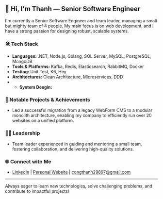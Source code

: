 ## 👋 Hi, I'm Thanh — Senior Software Engineer

I'm currently a Senior Software Engineer and team leader, managing a small but mighty team of 4 people. My main focus is on web development, and I have a strong passion for designing robust, scalable systems.

### 🛠️ Tech Stack
- **Languages:** .NET, Node.js, Golang, SQL Server, MySQL, PostgreSQL, MongoDB
- **Tools & Platforms:** Kafka, Redis, Elasticsearch, RabbitMQ, Docker
- **Testing:** Unit Test, K6, Hey
- **Architectures:** Clean Architecture, Microservices, DDD
- - **System Desgin:** 

### 🚀 Notable Projects & Achievements
- Led a successful migration from a legacy WebForm CMS to a modular monolith architecture, enabling my company to efficiently run over 20 websites on a unified platform.

### 👨‍💻 Leadership
- Team leader experienced in guiding and mentoring a small team, fostering collaboration, and delivering high-quality solutions.

### 🌐 Connect with Me
- [LinkedIn](#) | [Personal Website](#) | [congthanh29897@gmail.com](#)  

---

Always eager to learn new technologies, solve challenging problems, and contribute to impactful projects!
